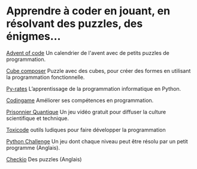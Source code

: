 # Apprendre à coder en jouant, en résolvant des puzzles, des énigmes...

[Advent of code](https://adventofcode.com/) Un calendrier de l'avent avec de petits puzzles de programmation.

[Cube composer](https://david-peter.de/cube-composer/) Puzzle avec des cubes, pour créer des formes en utilisant la programmation fonctionnelle.

[Py-rates](https://py-rates.fr/) L’apprentissage de la programmation informatique en Python.

[Codingame](https://www.codingame.com/start) Améliorer ses compétences en programmation.

[Prisonnier Quantique](https://prisonnier-quantique.fr/index.html) Un jeu vidéo gratuit  pour diffuser la culture scientifique et technique.

[Toxicode](http://www.toxicode.fr/learn) outils ludiques pour faire développer la programmation 


[Python Challenge](http://www.pythonchallenge.com/about.php) Un jeu dont chaque niveau peut être résolu par un petit programme (Anglais).


[Checkio](https://py.checkio.org/) Des puzzles (Anglais)

